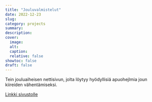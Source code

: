 ```yaml
---
title: "Jouluvalmistelut"
date: 2022-12-23
slug:
category: projects
summary:
description:
cover:
  image:
  alt:
  caption:
  relative: false
showtoc: false
draft: false
---
```

Tein jouluaiheisen nettisivun, jolta löytyy hyödyllisiä apuohejlmia joun kiireiden vähentämiseksi.

[Linkki sivustolle](https://jouluvalmistelut-justus.netlify.app/)
